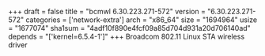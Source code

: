 +++
draft = false
title = "bcmwl 6.30.223.271-572"
version = "6.30.223.271-572"
categories = ['network-extra']
arch = "x86_64"
size = "1694964"
usize = "1677074"
sha1sum = "4adf10f890e4fcf09a85d704d931a20d706140ad"
depends = "['kernel=6.5.4-1']"
+++
Broadcom 802.11 Linux STA wireless driver